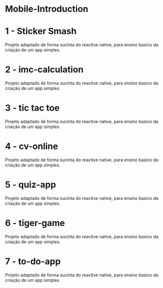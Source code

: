 # Mobile-Introduction

# 1 - Sticker Smash

Projeto adaptado de forma sucinta do reactive native, para ensino basico da criação de um app simples. 

# 2 - imc-calculation

Projeto adaptado de forma sucinta do reactive native, para ensino basico da criação de um app simples. 

# 3 - tic tac toe

Projeto adaptado de forma sucinta do reactive native, para ensino basico da criação de um app simples. 

# 4 - cv-online

Projeto adaptado de forma sucinta do reactive native, para ensino basico da criação de um app simples. 

# 5 - quiz-app

Projeto adaptado de forma sucinta do reactive native, para ensino basico da criação de um app simples. 

# 6 - tiger-game

Projeto adaptado de forma sucinta do reactive native, para ensino basico da criação de um app simples. 

# 7 - to-do-app

Projeto adaptado de forma sucinta do reactive native, para ensino basico da criação de um app simples. 
